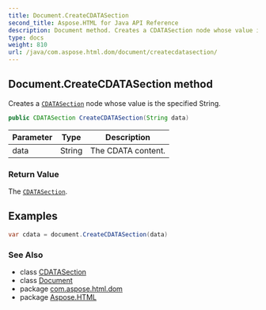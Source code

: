 ```yaml
---
title: Document.CreateCDATASection
second_title: Aspose.HTML for Java API Reference
description: Document method. Creates a CDATASection node whose value is the specified String
type: docs
weight: 810
url: /java/com.aspose.html.dom/document/createcdatasection/
---
```

## Document.CreateCDATASection method

Creates a [`CDATASection`](../../cdatasection/) node whose value is the specified String.

```java
public CDATASection CreateCDATASection(String data)
```

| Parameter | Type | Description |
| --- | --- | --- |
| data | String | The CDATA content. |

### Return Value

The [`CDATASection`](../../cdatasection/).

## Examples

```java
var cdata = document.CreateCDATASection(data)
```

### See Also

* class [CDATASection](../../cdatasection/)
* class [Document](../)
* package [com.aspose.html.dom](../../document/)
* package [Aspose.HTML](../../../)
